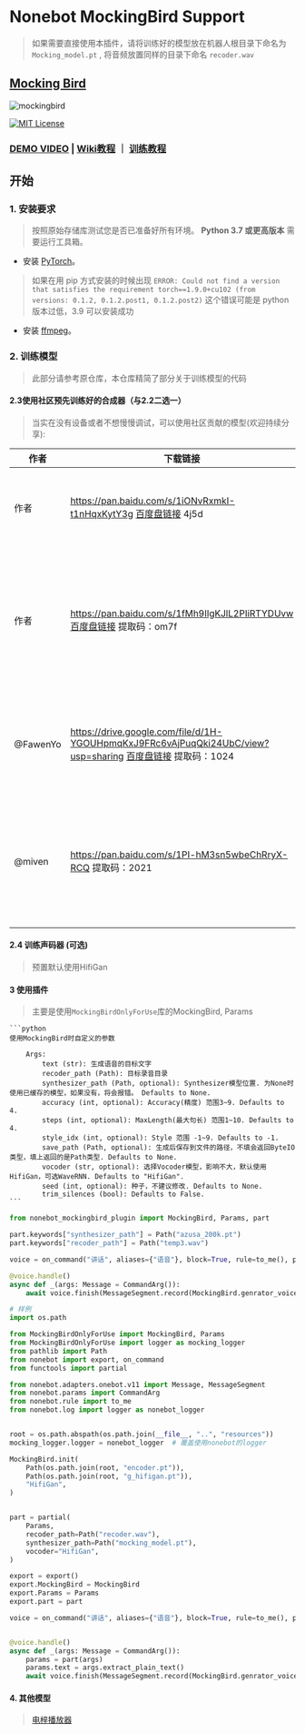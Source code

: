 # Nonebot MockingBird Support

> 如果需要直接使用本插件，请将训练好的模型放在机器人根目录下命名为 `Mocking_model.pt` , 将音频放置同样的目录下命名 `recoder.wav`

## [Mocking Bird](https://github.com/babysor/MockingBird)
![mockingbird](https://user-images.githubusercontent.com/12797292/131216767-6eb251d6-14fc-4951-8324-2722f0cd4c63.jpg)

[![MIT License](https://img.shields.io/badge/license-MIT-blue.svg?style=flat)](http://choosealicense.com/licenses/mit/)

### [DEMO VIDEO](https://www.bilibili.com/video/BV17Q4y1B7mY/) | [Wiki教程](https://github.com/babysor/MockingBird/wiki/Quick-Start-(Newbie)) ｜ [训练教程](https://vaj2fgg8yn.feishu.cn/docs/doccn7kAbr3SJz0KM0SIDJ0Xnhd)


## 开始
### 1. 安装要求
> 按照原始存储库测试您是否已准备好所有环境。
**Python 3.7 或更高版本** 需要运行工具箱。

* 安装 [PyTorch](https://pytorch.org/get-started/locally/)。
> 如果在用 pip 方式安装的时候出现 `ERROR: Could not find a version that satisfies the requirement torch==1.9.0+cu102 (from versions: 0.1.2, 0.1.2.post1, 0.1.2.post2)` 这个错误可能是 python 版本过低，3.9 可以安装成功
* 安装 [ffmpeg](https://ffmpeg.org/download.html#get-packages)。

### 2. 训练模型
> 此部分请参考原仓库，本仓库精简了部分关于训练模型的代码

#### 2.3使用社区预先训练好的合成器（与2.2二选一）
> 当实在没有设备或者不想慢慢调试，可以使用社区贡献的模型(欢迎持续分享):

| 作者 | 下载链接 | 效果预览 | 信息 |
| --- | ----------- | ----- | ----- |
| 作者 | https://pan.baidu.com/s/1iONvRxmkI-t1nHqxKytY3g  [百度盘链接](https://pan.baidu.com/s/1iONvRxmkI-t1nHqxKytY3g) 4j5d |  | 75k steps 用3个开源数据集混合训练
| 作者 | https://pan.baidu.com/s/1fMh9IlgKJlL2PIiRTYDUvw  [百度盘链接](https://pan.baidu.com/s/1fMh9IlgKJlL2PIiRTYDUvw) 提取码：om7f |  | 25k steps 用3个开源数据集混合训练, 切换到tag v0.0.1使用
|@FawenYo | https://drive.google.com/file/d/1H-YGOUHpmqKxJ9FRc6vAjPuqQki24UbC/view?usp=sharing [百度盘链接](https://pan.baidu.com/s/1vSYXO4wsLyjnF3Unl-Xoxg) 提取码：1024  | [input](https://github.com/babysor/MockingBird/wiki/audio/self_test.mp3) [output](https://github.com/babysor/MockingBird/wiki/audio/export.wav) | 200k steps 台湾口音需切换到tag v0.0.1使用
|@miven| https://pan.baidu.com/s/1PI-hM3sn5wbeChRryX-RCQ 提取码：2021 | https://www.bilibili.com/video/BV1uh411B7AD/ | 150k steps 注意：根据[issue](https://github.com/babysor/MockingBird/issues/37)修复 并切换到tag v0.0.1使用

#### 2.4 训练声码器 (可选)

> 预置默认使用HifiGan

#### 3 使用插件

> 主要是使用`MockingBirdOnlyForUse`库的MockingBird, Params

    ```python
    使用MockingBird时自定义的参数

        Args:
            text (str): 生成语音的目标文字
            recoder_path (Path): 目标录音目录
            synthesizer_path (Path, optional): Synthesizer模型位置. 为None时使用已缓存的模型，如果没有，将会报错。 Defaults to None.
            accuracy (int, optional): Accuracy(精度) 范围3~9. Defaults to 4.
            steps (int, optional): MaxLength(最大句长) 范围1~10. Defaults to 4.
            style_idx (int, optional): Style 范围 -1~9. Defaults to -1.
            save_path (Path, optional): 生成后保存到文件的路径，不填会返回ByteIO类型，填上返回的是Path类型. Defaults to None.
            vocoder (str, optional): 选择Vocoder模型，影响不大，默认使用HifiGan，可选WaveRNN. Defaults to "HifiGan".
            seed (int, optional): 种子，不建议修改. Defaults to None.
            trim_silences (bool): Defaults to False.
    ```
```python
from nonebot_mockingbird_plugin import MockingBird, Params, part

part.keywords["synthesizer_path"] = Path("azusa_200k.pt")
part.keywords["recoder_path"] = Path("temp3.wav")

voice = on_command("讲话", aliases={"语音"}, block=True, rule=to_me(), priority=1)

@voice.handle()
async def _(args: Message = CommandArg()):
    await voice.finish(MessageSegment.record(MockingBird.genrator_voice(part(args))))

```
    
```python
# 样例
import os.path

from MockingBirdOnlyForUse import MockingBird, Params
from MockingBirdOnlyForUse import logger as mocking_logger
from pathlib import Path
from nonebot import export, on_command
from functools import partial

from nonebot.adapters.onebot.v11 import Message, MessageSegment
from nonebot.params import CommandArg
from nonebot.rule import to_me
from nonebot.log import logger as nonebot_logger


root = os.path.abspath(os.path.join(__file__, "..", "resources"))
mocking_logger.logger = nonebot_logger  # 覆盖使用nonebot的logger

MockingBird.init(
    Path(os.path.join(root, "encoder.pt")),
    Path(os.path.join(root, "g_hifigan.pt")),
    "HifiGan",
)


part = partial(
    Params,
    recoder_path=Path("recoder.wav"),
    synthesizer_path=Path("mocking_model.pt"),
    vocoder="HifiGan",
)

export = export()
export.MockingBird = MockingBird
export.Params = Params
export.part = part

voice = on_command("讲话", aliases={"语音"}, block=True, rule=to_me(), priority=1)


@voice.handle()
async def _(args: Message = CommandArg()):
    params = part(args)
    params.text = args.extract_plain_text()
    await voice.finish(MessageSegment.record(MockingBird.genrator_voice(params)))

```

#### 4. 其他模型
> [电梓播放器](https://www.bilibili.com/video/BV1RF411z7C5)